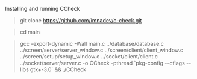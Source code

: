 Installing and running CCheck
> git clone https://github.com/imnadev/c-check.git

> cd main

> gcc -export-dynamic -Wall main.c ../database/database.c ../screen/server/server_window.c ../screen/client/client_window.c ../screen/setup/setup_window.c ../socket/client/client.c ../socket/server/server.c -o CCheck -pthread \`pkg-config --cflags --libs gtk+-3.0\` && ./CCheck